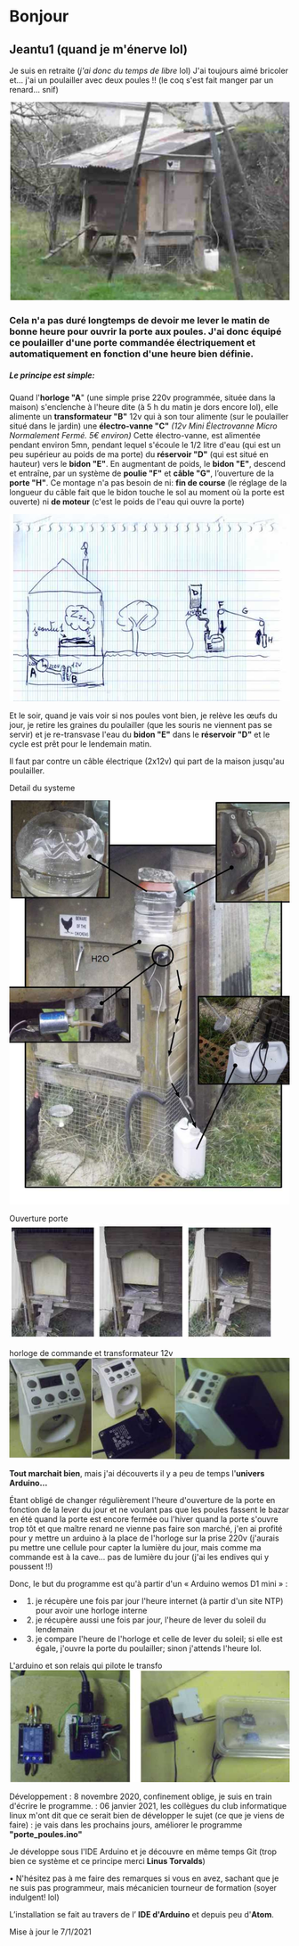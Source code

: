 # Bonjour

## Jeantu1 (quand je m'énerve lol)

Je suis en retraite (_j'ai donc du temps de libre_ lol) J'ai toujours aimé bricoler et... j'ai un poulailler avec deux poules !! (le coq s'est fait manger par un renard… snif)

!["alt text"](https://github.com/jeantu1/porte-des-poules/blob/main/photos/IMGP1252reduit.jpg)

### Cela n'a pas duré longtemps de devoir me lever le matin de bonne heure pour ouvrir la porte aux poules. J'ai donc équipé ce poulailler d'une porte commandée électriquement et automatiquement en fonction d'une heure bien définie.

##### Le principe est simple:
Quand l'__horloge "A__"  (une simple prise 220v programmée, située dans la maison) s'enclenche à l'heure dite (à 5 h du matin je dors encore lol), elle alimente un __transformateur "B"__ 12v qui à son tour alimente (sur le poulailler situé dans le jardin) une __électro-vanne "C"__ *(12v Mini Électrovanne Micro Normalement Fermé. 5€ environ)*
Cette électro-vanne, est alimentée pendant environ 5mn, pendant lequel s'écoule le 1/2 litre d'eau (qui est un peu supérieur au poids de ma porte) du __réservoir "D"__ (qui est situé en hauteur) vers le __bidon "E"__. En augmentant de poids, le __bidon "E"__, descend et entraîne, par un système de __poulie "F"__ et __câble "G"__, l’ouverture de la __porte "H"__.
Ce montage n'a pas besoin de ni: __fin de course__ (le réglage de la longueur du câble fait que le bidon touche le sol au moment où la porte est ouverte) ni __de moteur__ (c'est le poids de l'eau qui ouvre la porte)

!["alt text"](https://github.com/jeantu1/porte-des-poules/blob/main/photos/schema_porte.jpg)

Et le soir, quand je vais voir si nos poules vont bien, je relève les œufs du jour, je retire les graines du poulailler (que les souris ne viennent pas se servir) et je re-transvase l'eau du __bidon "E"__ dans le __réservoir "D"__ et le cycle est prêt pour le lendemain matin.

Il faut par contre un câble électrique (2x12v) qui part de la maison jusqu'au poulailler.

Detail du systeme

!["alt text"](https://github.com/jeantu1/porte-des-poules/blob/main/photos/mecanisme_ensemble.jpg)


Ouverture porte !["alt text"](https://github.com/jeantu1/porte-des-poules/blob/main/photos/porte.jpg)

horloge de commande et transformateur 12v !["alt text"](https://github.com/jeantu1/porte-des-poules/blob/main/photos/commande1.jpg)


__Tout marchait bien__, mais j'ai découverts il y a peu de temps l'__univers Arduino…__

Étant obligé de changer régulièrement l'heure d'ouverture de la porte en fonction de la lever du jour et ne voulant pas que les poules fassent le bazar en été quand la porte est encore fermée ou l'hiver quand la porte s'ouvre trop tôt et que maître renard ne vienne pas faire son marché, j'en ai profité pour y mettre un arduino à la place de l'horloge sur la prise 220v (j'aurais pu mettre une cellule pour capter la lumière du jour, mais comme ma commande est à la cave… pas de lumière du jour (j'ai les endives qui y poussent !!)

Donc, le but du programme est qu'à partir d'un « Arduino wemos D1 mini » :

* 1) je récupère une fois par jour l'heure internet (à partir d'un site NTP) pour avoir une horloge interne

* 2) je récupère aussi une fois par jour, l'heure de lever du soleil du lendemain

* 3) je compare l'heure de l'horloge et celle de lever du soleil; si elle est égale, j'ouvre la porte du poulailler; sinon j'attends l'heure lol.

L'arduino et son relais qui pilote le transfo !["alt text"](https://github.com/jeantu1/porte-des-poules/blob/main/photos/arduino_porte.jpg)

Développement
: 8 novembre 2020, confinement oblige, je suis en train d'écrire le programme.
: 06 janvier 2021, les collègues du club informatique linux m'ont dit que ce serait bien de développer le sujet (ce que je viens de faire)
: je vais dans les prochains jours, améliorer le programme __"porte_poules.ino"__

Je développe sous l'IDE Arduino et je découvre en même temps Git (trop bien ce système et ce principe merci __Linus Torvalds__)

• N'hésitez pas à me faire des remarques si vous en avez, sachant que je ne suis pas programmeur, mais mécanicien tourneur de formation (soyer indulgent! lol)

 L’installation se fait au travers de l’ __IDE d'Arduino__ et depuis peu d'__Atom__.
 
 Mise à jour le 7/1/2021
